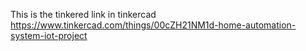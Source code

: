 This is the tinkered link in tinkercad
https://www.tinkercad.com/things/00cZH21NM1d-home-automation-system-iot-project
